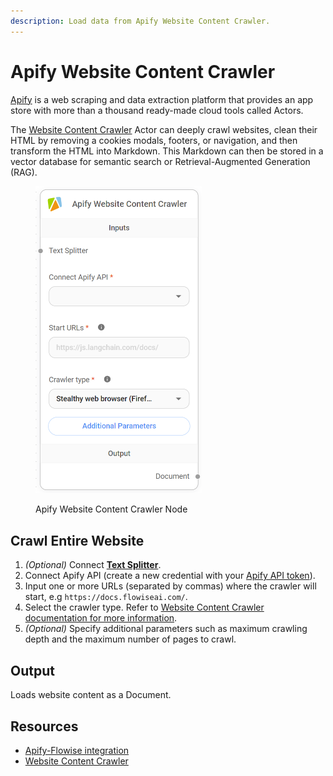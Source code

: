 ```yaml
---
description: Load data from Apify Website Content Crawler.
---
```


# Apify Website Content Crawler

[Apify](https://apify.com/) is a web scraping and data extraction platform that provides an app store with more than a thousand ready-made cloud tools called Actors. 

The [Website Content Crawler](https://apify.com/apify/website-content-crawler) Actor can deeply crawl websites, clean their HTML by removing a cookies modals, footers, or navigation, and then transform the HTML into Markdown. 
This Markdown can then be stored in a vector database for semantic search or Retrieval-Augmented Generation (RAG).

<figure><img src="../../../.gitbook/assets/image (2) (1) (1) (1) (1) (1) (1) (1).png" alt="" width="266"><figcaption><p>Apify Website Content Crawler Node</p></figcaption></figure>

## Crawl Entire Website

1.  _(Optional)_ Connect **[Text Splitter](../text-splitters/)**.
2. Connect Apify API (create a new credential with your [Apify API token](https://my.apify.com/account#/integrations)).
3. Input one or more URLs (separated by commas) where the crawler will start, e.g `https://docs.flowiseai.com/`.
4. Select the crawler type. Refer to [Website Content Crawler documentation for more information](https://apify.com/apify/website-content-crawler/input-schema#crawlerType).
5. _(Optional)_ Specify additional parameters such as maximum crawling depth and the maximum number of pages to crawl.

## Output

Loads website content as a Document.

## Resources

* [Apify-Flowise integration](https://docs.apify.com/platform/integrations/flowise)
* [Website Content Crawler](https://apify.com/apify/website-content-crawler)
